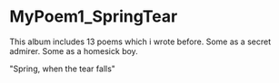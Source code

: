 # MyPoem1_SpringTear

This album includes 13 poems which i wrote before.
Some as a secret admirer.
Some as a homesick boy.

"Spring, when the tear falls"
